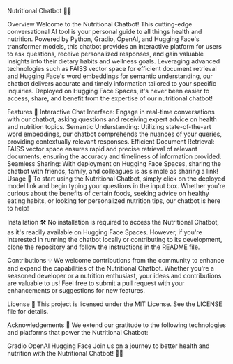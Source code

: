 Nutritional Chatbot 🥗🤖


Overview
Welcome to the Nutritional Chatbot! This cutting-edge conversational AI tool is your personal guide to all things health and nutrition. Powered by Python, Gradio, OpenAI, and Hugging Face's transformer models, this chatbot provides an interactive platform for users to ask questions, receive personalized responses, and gain valuable insights into their dietary habits and wellness goals. Leveraging advanced technologies such as FAISS vector space for efficient document retrieval and Hugging Face's word embeddings for semantic understanding, our chatbot delivers accurate and timely information tailored to your specific inquiries. Deployed on Hugging Face Spaces, it's never been easier to access, share, and benefit from the expertise of our nutritional chatbot!

Features 🚀
Interactive Chat Interface: Engage in real-time conversations with our chatbot, asking questions and receiving expert advice on health and nutrition topics.
Semantic Understanding: Utilizing state-of-the-art word embeddings, our chatbot comprehends the nuances of your queries, providing contextually relevant responses.
Efficient Document Retrieval: FAISS vector space ensures rapid and precise retrieval of relevant documents, ensuring the accuracy and timeliness of information provided.
Seamless Sharing: With deployment on Hugging Face Spaces, sharing the chatbot with friends, family, and colleagues is as simple as sharing a link!
Usage 🌟
To start using the Nutritional Chatbot, simply click on the deployed model link and begin typing your questions in the input box. Whether you're curious about the benefits of certain foods, seeking advice on healthy eating habits, or looking for personalized nutrition tips, our chatbot is here to help!

Installation 🛠️
No installation is required to access the Nutritional Chatbot, as it's readily available on Hugging Face Spaces. However, if you're interested in running the chatbot locally or contributing to its development, clone the repository and follow the instructions in the README file.

Contributions 💡
We welcome contributions from the community to enhance and expand the capabilities of the Nutritional Chatbot. Whether you're a seasoned developer or a nutrition enthusiast, your ideas and contributions are valuable to us! Feel free to submit a pull request with your enhancements or suggestions for new features.

License 📝
This project is licensed under the MIT License. See the LICENSE file for details.

Acknowledgements 🙏
We extend our gratitude to the following technologies and platforms that power the Nutritional Chatbot:

Gradio
OpenAI
Hugging Face
Join us on a journey to better health and nutrition with the Nutritional Chatbot! 🌱💬
